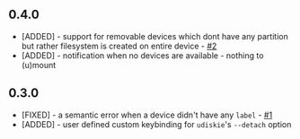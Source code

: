 
## 0.4.0

* [ADDED] - support for removable devices which dont have any partition but rather filesystem is created on entire device - [#2](https://github.com/fogine/udiskie-dmenu/issues/2)
* [ADDED] - notification when no devices are available - nothing to (u)mount

## 0.3.0

* [FIXED] - a semantic error when a device didn't have any `label` - [#1](https://github.com/fogine/udiskie-dmenu/issues/1)
* [ADDED] - user defined custom keybinding for `udiskie`'s `--detach` option
